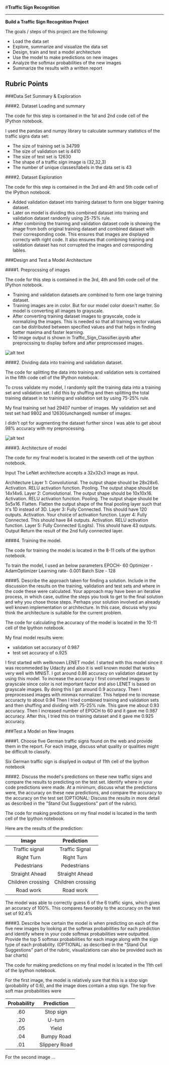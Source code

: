 #**Traffic Sign Recognition** 

---

**Build a Traffic Sign Recognition Project**

The goals / steps of this project are the following:
* Load the data set 
* Explore, summarize and visualize the data set
* Design, train and test a model architecture
* Use the model to make predictions on new images
* Analyze the softmax probabilities of the new images
* Summarize the results with a written report


[//]: # (Image References)

[image1]: ./examples/visualization.jpg "Visualization"
[image2]: ./examples/grayscale.jpg "Grayscaling"
[image3]: ./examples/random_noise.jpg "Random Noise"
[image4]: ./examples/placeholder.png "Traffic Sign 1"
[image5]: ./examples/placeholder.png "Traffic Sign 2"
[image6]: ./examples/placeholder.png "Traffic Sign 3"
[image7]: ./examples/placeholder.png "Traffic Sign 4"
[image8]: ./examples/placeholder.png "Traffic Sign 5"

## Rubric Points

###Data Set Summary & Exploration

####2. Dataset Loading and summary

The code for this step is contained in the 1st and 2nd code cell of the IPython notebook.  

I used the pandas and numpy library to calculate summary statistics of the traffic
signs data set:

* The size of training set is 34799
* The size of validation set is 4410
* The size of test set is 12630
* The shape of a traffic sign image is (32,32,3)
* The number of unique classes/labels in the data set is 43

####2. Dataset Exploration

The code for this step is contained in the 3rd and 4th and 5th code cell of the IPython notebook.  

* Added validation dataset into training dataset to form one bigger training dataset. 
* Later on model is dividing this combined dataset into training and validation dataset randomly using 25-75% rule.
* After combining the training and validation dataset code is showing the image from both original training dataset and combined dataset with their corresponding code. This ensures that images are displayed correcty with right code. It also ensures that combining training and validation dataset has not corrupted the images and corresponding lables.


###Design and Test a Model Architecture

####1. Preprocssing of images

The code for this step is contained in the 3rd, 4th and 5th code cell of the IPython notebook.

* Training and validation datasets are combined to form one large training dataset.
* Training images are in color. But for our model color doesn't matter. So model is converting all images to grayscale.
* After converting training dataset images to grayscale, code is normalizing the images. This is needed so that all training vector values can be distributed between specified values and that helps in finding better maxima and faster learning.
* 10 image output is shown in Traffic_Sign_Classifier.ipynb after preprocssing to display before and after preprocessed images.


![alt text][image2]


####2. Dividing data into training and validation dataset.

The code for splitting the data into training and validation sets is contained in the fifth code cell of the IPython notebook.  

To cross validate my model, I randomly split the training data into a training set and validation set. I did this by shuffing and then splitting the total training dataset in to training and validation set by using 75-25% rule.

My final training set had 29407 number of images. My validation set and test set had 9802 and 12630(unchanged) number of images.

I didn't opt for augmenting the dataset further since I was able to get about 98% accuracy with my preprocessing. 

![alt text][image3]

####3. Architecture of model

The code for my final model is located in the seventh cell of the ipython notebook. 

Input
The LeNet architecture accepts a 32x32x3 image as input. 

Architecture
Layer 1: Convolutional. The output shape should be 28x28x6.
Activation. RELU activation function.
Pooling. The output shape should be 14x14x6.
Layer 2: Convolutional. The output shape should be 10x10x16.
Activation. RELU activation function.
Pooling. The output shape should be 5x5x16.
Flatten. Flatten the output shape of the final pooling layer such that it's 1D instead of 3D.
Layer 3: Fully Connected. This should have 120 outputs.
Activation. Your choice of activation function.
Layer 4: Fully Connected. This should have 84 outputs.
Activation. RELU activation function.
Layer 5: Fully Connected (Logits). This should have 43 outputs.
Output
Return the result of the 2nd fully connected layer.



####4. Training the model.


The code for training the model is located in the 8-11 cells of the ipython notebook. 

To train the model, I used an below parameters
EPOCH- 60
Optimizer - AdamOptimizer
Learning rate- 0.001
Batch Size - 128

####5. Describe the approach taken for finding a solution. Include in the discussion the results on the training, validation and test sets and where in the code these were calculated. Your approach may have been an iterative process, in which case, outline the steps you took to get to the final solution and why you chose those steps. Perhaps your solution involved an already well known implementation or architecture. In this case, discuss why you think the architecture is suitable for the current problem.

The code for calculating the accuracy of the model is located in the 10-11 cell of the Ipython notebook.

My final model results were:
* validation set accuracy of 0.987
* test set accuracy of o.925

I first started with wellknown LENET model. I started with this model since it was recommeded by Udacity and also it is well known model that works very well with MNIST. 
I got around 0.86 accuracy on validation dataset by using this model.
To increase the accuracy I first converted images to grayscale since color is not important factor and also LENET is based on grayscale images. By doing this I got around 0.9 accuracy.
Then I preprocessed images with minmax normalizer. This helped me to increase accuracty to about 0.94
Then I tried combined training and validation sets and then shuffing and dividing with 75-25% rule. This gave me about 0.93 accuracy.
Then I increased number of EPOCH to 60 and it gave me 0.987 accuracy.
After this, I tried this on training dataset and it gave me 0.925 accuracy.  

###Test a Model on New Images

####1. Choose five German traffic signs found on the web and provide them in the report. For each image, discuss what quality or qualities might be difficult to classify.

Six German traffic sign is displyed in output of 11th cell of the Ipython notebook


####2. Discuss the model's predictions on these new traffic signs and compare the results to predicting on the test set. Identify where in your code predictions were made. At a minimum, discuss what the predictions were, the accuracy on these new predictions, and compare the accuracy to the accuracy on the test set (OPTIONAL: Discuss the results in more detail as described in the "Stand Out Suggestions" part of the rubric).

The code for making predictions on my final model is located in the tenth cell of the Ipython notebook.

Here are the results of the prediction:

| Image			        |     Prediction	        					| 
|:---------------------:|:---------------------------------------------:| 
| Traffic signal     		| Traffic Signal   									| 
| Right Turn   			| Right Turn										|
| Pedestrians					| Pedestrians											|
| Straight Ahead	      		| Straight Ahead					 				|
| Children crossing			| Children crossing     							|
| Road work			| Road work     							|



The model was able to correctly guess 6 of the 6 traffic signs, which gives an accuracy of 100%. This compares favorably to the accuracy on the test set of 92.4%

####3. Describe how certain the model is when predicting on each of the five new images by looking at the softmax probabilities for each prediction and identify where in your code softmax probabilities were outputted. Provide the top 5 softmax probabilities for each image along with the sign type of each probability. (OPTIONAL: as described in the "Stand Out Suggestions" part of the rubric, visualizations can also be provided such as bar charts)

The code for making predictions on my final model is located in the 11th cell of the Ipython notebook.

For the first image, the model is relatively sure that this is a stop sign (probability of 0.6), and the image does contain a stop sign. The top five soft max probabilities were

| Probability         	|     Prediction	        					| 
|:---------------------:|:---------------------------------------------:| 
| .60         			| Stop sign   									| 
| .20     				| U-turn 										|
| .05					| Yield											|
| .04	      			| Bumpy Road					 				|
| .01				    | Slippery Road      							|


For the second image ... 
